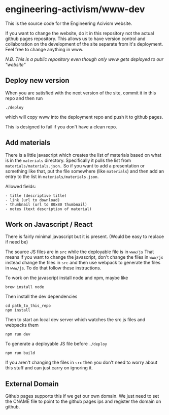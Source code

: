 # engineering-activism/www-dev #

This is the source code for the Engineering Acivism website.

If you want to change the website, do it in this repository not the actual
github pages repository. This allows us to have version control and collaboration
on the development of the site separate from it's deployment. Feel free to change anything in www.

*N.B. This is a public repository even though only www gets deployed to our "website"*

## Deploy new version ##
When you are satisfied with the next version of the site, commit it in this repo
and then run 
```
./deploy
```
which will copy www into the deployment repo and push it to github pages.

This is designed to fail if you don't have a clean repo.

## Add materials ##
There is a little javascript which creates the list of materials based on what is in the `materials`
directory. Specifically it pulls the list from `materials/materials.json.` So if you want to add
a presentation or something like that, put the file somewhere (like `materials`) and then
add an entry to the list in `materials/materials.json`.

Allowed fields:

    - title (descriptive title)
    - link (url to download)
    - thumbnail (url to 80x80 thumbnail)
    - notes (text description of material)

## Work on Javascript / React ##
There is fairly minimal javascript but it is present. (Would be easy to replace if need be)

The source JS files are in `src` while the deployable file is in `www/js`
That means if you want to change the javascript, don't change the files in
`www/js` instead change the files in `src` and then use webpack to generate
the files in `www/js`. To do that follow these instructions.

To work on the javascript install node and npm, maybe like
```
brew install node
```

Then install the dev dependencies
```
cd path_to_this_repo
npm install
```

Then to start an local dev server which watches the src js files and webpacks them
```
npm run dev
```

To generate a deployable JS file before `./deploy`
```
npm run build
```

If you aren't changing the files in `src` then you don't need to worry about this
stuff and can just carry on ignoring it.

## External Domain ##

Github pages supports this if we get our own domain. We just need to set the CNAME file
to point to the github pages ips and register the domain on github.

